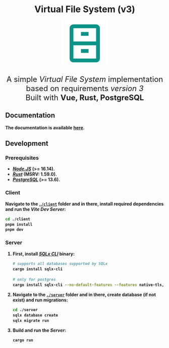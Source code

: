 <h1 align="center">Virtual File System (v3)</h1>

<p align="center">
  <img src="./.github/images/logo.png" alt="Vite-CVP image">
</p>

<p align="center" style="font-size: 1.5rem">
  A simple <em>Virtual File System</em> implementation based on requirements <em>version 3</em>
  <br />Built with <strong>Vue, Rust, PostgreSQL</stro>
</p>

## Documentation

The documentation is available [here](./docs/README.md).

## Development

### Prerequisites

- [*Node.JS*](https://nodejs.org/en/) (>= 16.14).
- [*Rust*](https://www.rust-lang.org/) (MSRV: 1.59.0).
- [*PostgreSQL*](https://postgresql.org/) (>= 13.6).

### Client

Navigate to the [`./client`](./client) folder and in there, install required dependencies and run the *Vite Dev Server*:

```sh
cd ./client
pnpm install
pnpm dev
```

### Server

1. First, install [*SQLx CLI*](https://github.com/launchbadge/sqlx/tree/master/sqlx-cli) binary:

    ```sh
    # supports all databases supported by SQLx
    cargo install sqlx-cli

    # only for postgres
    cargo install sqlx-cli --no-default-features --features native-tls,postgres
    ```

2. Navigate to the [`./server`](./server) folder and in there, create database (if not exist) and run migrations:

    ```sh
    cd ./server
    sqlx database create
    sqlx migrate run
    ```

3. Build and run the *Server*:

    ```sh
    cargo run
    ```
